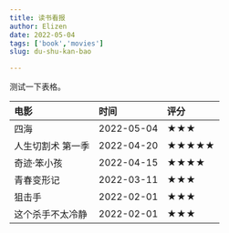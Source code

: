 ```yaml
---
title: 读书看报
author: Elizen
date: 2022-05-04
tags: ['book','movies']
slug: du-shu-kan-bao

---
```

测试一下表格。
 
|  电影       |  时间          |  评分   |
|:----------|:-------------|:------|
|  四海       |  2022-05-04  |  ★★★  |
| 人生切割术 第一季 |   2022-04-20 | ★★★★★ |
| 奇迹·笨小孩    |   2022-04-15 | ★★★★  |
| 青春变形记     |   2022-03-11 | ★★★   |
| 狙击手       |   2022-02-01 | ★★★   |
| 这个杀手不太冷静  |   2022-02-01 | ★★★   |
